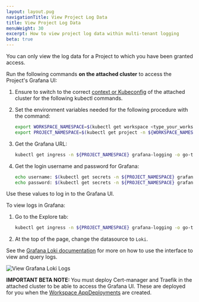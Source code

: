 ```yaml
---
layout: layout.pug
navigationTitle: View Project Log Data
title: View Project Log Data
menuWeight: 30
excerpt: How to view project log data within multi-tenant logging
beta: true
---
```


<!-- markdownlint-disable MD030 -->

You can only view the log data for a Project to which you have been granted access.

Run the following commands **on the attached cluster** to access the Project's Grafana UI:

1. Ensure to switch to the correct [context or Kubeconfig](https://kubernetes.io/docs/tasks/access-application-cluster/configure-access-multiple-clusters/) of the attached cluster for the following kubectl commands.

1. Set the environment variables needed for the following procedure with the command:

   ``` bash
   export WORKSPACE_NAMESPACE=$(kubectl get workspace <type_your_workspace_name> -o jsonpath='{.status.namespaceRef.name}')
   export PROJECT_NAMESPACE=$(kubectl get project -n ${WORKSPACE_NAMESPACE} <type_your_project_name> -o jsonpath='{.status.namespaceRef.name}')
   ```

1. Get the Grafana URL:

   ```bash
   kubectl get ingress -n ${PROJECT_NAMESPACE} grafana-logging -o go-template='https://{{with index .status.loadBalancer.ingress 0}}{{or .hostname .ip}}{{end}}{{with index .spec.rules 0}}{{with index .http.paths 0}}{{.path }}{{end}}{{end}}{{"\n"}}'
   ```

1. Get the login username and password for Grafana:

   ```bash
   echo username: $(kubectl get secrets -n ${PROJECT_NAMESPACE} grafana-logging -o template='{{index .data "admin-user" | base64decode }}{{"\n"}}')
   echo password: $(kubectl get secrets -n ${PROJECT_NAMESPACE} grafana-logging -o template='{{index .data "admin-password" | base64decode }}{{"\n"}}')
   ```

Use these values to log in to the Grafana UI.

To view logs in Grafana:

1. Go to the Explore tab:

   ```bash
   kubectl get ingress -n ${PROJECT_NAMESPACE} grafana-logging -o go-template='https://{{with index .status.loadBalancer.ingress 0}}{{or .hostname .ip}}{{end}}{{with index .spec.rules 0}}{{with index .http.paths 0}}{{.path }}{{end}}{{end}}/explore{{"\n"}}'
   ```

1. At the top of the page, change the datasource to `Loki`.

See the [Grafana Loki documentation](https://grafana.com/docs/grafana/v7.5/datasources/loki/) for more on how to use the interface to view and query logs.

![View Grafana Loki Logs](/dkp/kommander/2.0/img/lokiGrafanaLogs.gif)

<p class="message--important"><strong>IMPORTANT BETA NOTE: </strong>You must deploy Cert-manager and Traefik in the attached cluster to be able to access the Grafana UI. These are deployed for you when the <a href="../../enable-logging/create-appdeployment-workspace/">Workspace AppDeployments</a> are created.</p>
